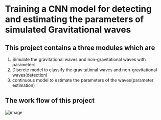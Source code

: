 
# Training a CNN model for detecting and estimating the parameters of simulated Gravitational waves
## This project contains a three modules which are

1) Simulate the gravitational waves and non-gravitational waves with parameters
2) Discrete model to classify the gravitational waves and non-gravitational waves(detection)
3) continuous model to estimate the parameters of the waves(parameter estimation)

## The work flow of this project 
![image](https://github.com/sivak07/Deep-learning-model-for-Gravitational-waves-detection-and-parameter-estimation/assets/92813223/c03952a6-ddc6-4c5a-b28e-c84c665a00b5)


